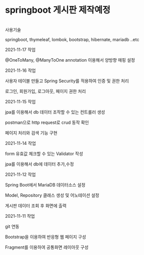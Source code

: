 # springboot 게시판 제작예정
<br>
사용기술

springboot, thymeleaf, lombok, bootstrap, hibernate, mariadb ..etc

2021-11-17 작업

@OneToMany, @ManyToOne annotation 이용해서 양방향 매핑 설정

2021-11-16 작업

사용자 테이블 만들고 Spring Security를 적용하여 인증 및 권한 처리

로그인, 회원가입, 로그아웃, 페이지 권한 처리

2021-11-15 작업

jpa를 이용해서 db 데이터 조작할 수 있는 컨트롤러 생성

postman으로 http request로 crud 동작 확인

페이지 처리와 검색 기능 구현

2021-11-14 작업

form 유효값 체크할 수 있는 Validator 작성

jpa를 이용해서 db에 데이터 추가,수정


2021-11-12 작업

Spring Boot에서 MariaDB 데이터소스 설정

Model, Repository 클래스 생성 및 어노테이션 설정

게시판 데이터 조회 후 화면에 출력


2021-11-11 작업

git 연동

Bootstrap을 이용하여 반응형 웹 페이지 구성

Fragment를 이용하여 공통화면 레이아웃 구성

